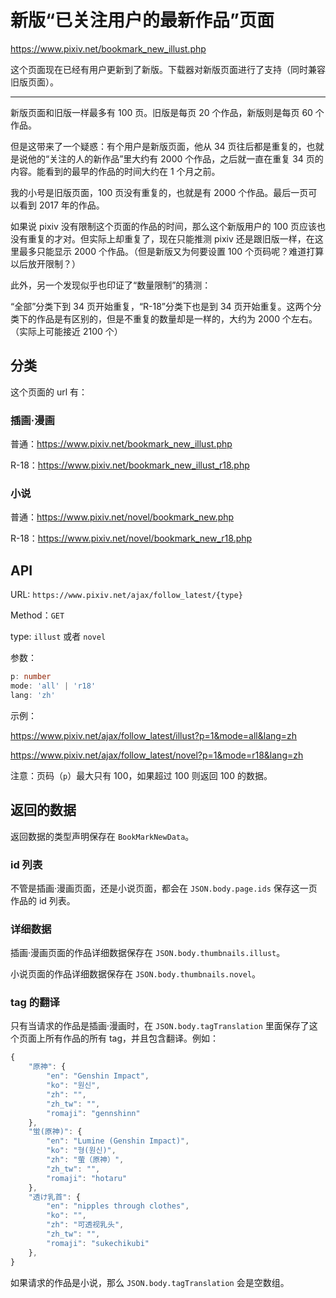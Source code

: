 # 新版“已关注用户的最新作品”页面

https://www.pixiv.net/bookmark_new_illust.php

这个页面现在已经有用户更新到了新版。下载器对新版页面进行了支持（同时兼容旧版页面）。

--------

新版页面和旧版一样最多有 100 页。旧版是每页 20 个作品，新版则是每页 60 个作品。

但是这带来了一个疑惑：有个用户是新版页面，他从 34 页往后都是重复的，也就是说他的“关注的人的新作品”里大约有 2000 个作品，之后就一直在重复 34 页的内容。能看到的最早的作品的时间大约在 1 个月之前。

我的小号是旧版页面，100 页没有重复的，也就是有 2000 个作品。最后一页可以看到 2017 年的作品。

如果说 pixiv 没有限制这个页面的作品的时间，那么这个新版用户的 100 页应该也没有重复的才对。但实际上却重复了，现在只能推测 pixiv 还是跟旧版一样，在这里最多只能显示 2000 个作品。（但是新版又为何要设置 100 个页码呢？难道打算以后放开限制？）

此外，另一个发现似乎也印证了“数量限制”的猜测：

“全部”分类下到 34 页开始重复，“R-18”分类下也是到 34 页开始重复。这两个分类下的作品是有区别的，但是不重复的数量却是一样的，大约为 2000 个左右。（实际上可能接近 2100 个）

## 分类

这个页面的 url 有：

### 插画·漫画

普通：https://www.pixiv.net/bookmark_new_illust.php

R-18：https://www.pixiv.net/bookmark_new_illust_r18.php

### 小说

普通：https://www.pixiv.net/novel/bookmark_new.php

R-18：https://www.pixiv.net/novel/bookmark_new_r18.php

## API

URL: `https://www.pixiv.net/ajax/follow_latest/{type}`

Method：`GET`

type:  `illust` 或者 `novel`

参数：

```ts
p: number
mode: 'all' | 'r18'
lang: 'zh'
```

示例：

https://www.pixiv.net/ajax/follow_latest/illust?p=1&mode=all&lang=zh

https://www.pixiv.net/ajax/follow_latest/novel?p=1&mode=r18&lang=zh

注意：页码（`p`）最大只有 100，如果超过 100 则返回 100 的数据。

## 返回的数据

返回数据的类型声明保存在 `BookMarkNewData`。

### id 列表

不管是插画·漫画页面，还是小说页面，都会在 `JSON.body.page.ids` 保存这一页作品的 id 列表。

### 详细数据

插画·漫画页面的作品详细数据保存在 `JSON.body.thumbnails.illust`。

小说页面的作品详细数据保存在 `JSON.body.thumbnails.novel`。

### tag 的翻译

只有当请求的作品是插画·漫画时，在 `JSON.body.tagTranslation` 里面保存了这个页面上所有作品的所有 tag，并且包含翻译。例如：

```js
{
    "原神": {
        "en": "Genshin Impact",
        "ko": "원신",
        "zh": "",
        "zh_tw": "",
        "romaji": "gennshinn"
    },
    "蛍(原神)": {
        "en": "Lumine (Genshin Impact)",
        "ko": "형(원신)",
        "zh": "萤（原神）",
        "zh_tw": "",
        "romaji": "hotaru"
    },
    "透け乳首": {
        "en": "nipples through clothes",
        "ko": "",
        "zh": "可透视乳头",
        "zh_tw": "",
        "romaji": "sukechikubi"
    },
}
```

如果请求的作品是小说，那么 `JSON.body.tagTranslation` 会是空数组。